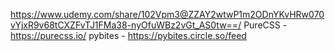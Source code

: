 https://www.udemy.com/share/102Vpm3@ZZAY2wtwP1m2ODnYKvHRw070vYjxR9v68tCXZFvTJ1FMa38-nyOfuWBz2vGt_AS0tw==/
PureCSS - https://purecss.io/
pybites - https://pybites.circle.so/feed
